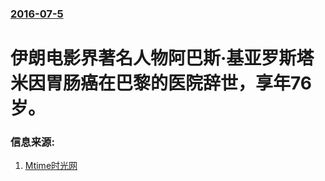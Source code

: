 ### [2016-07-5](/news/2016/07/5/index.md)

##### 
# 伊朗电影界著名人物阿巴斯·基亚罗斯塔米因胃肠癌在巴黎的医院辞世，享年76岁。 




### 信息来源:

1. [Mtime时光网](http://news.mtime.com/2016/07/05/1556979.html)
